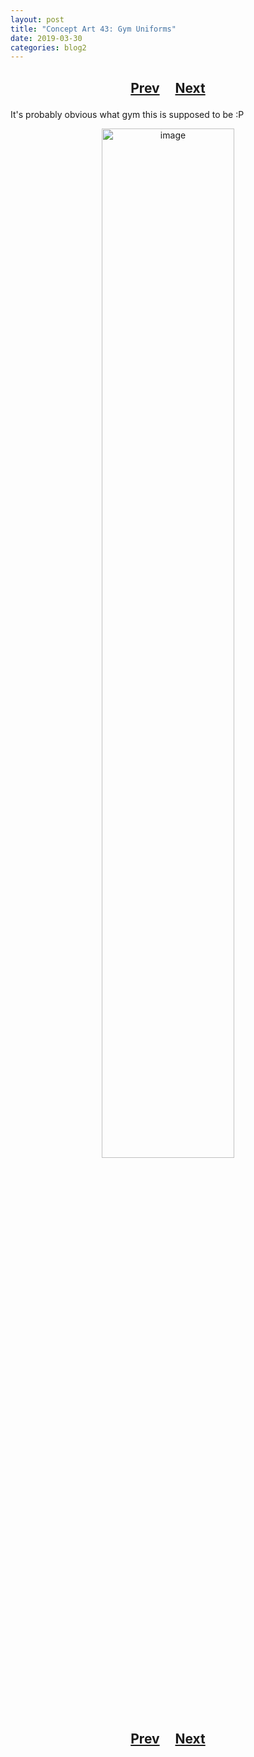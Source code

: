 ```yaml
---
layout: post
title: "Concept Art 43: Gym Uniforms"
date: 2019-03-30
categories: blog2
---
```


<h2>
  <p style="text-align:center;">
    <a href="/wingsofthechorus/archive/2019/03/25/conceptart42">Prev</a>
    &nbsp;&nbsp;&nbsp;
    <a href="/wingsofthechorus/archive/2019/04/03/conceptart44">Next</a>
  </p>
</h2>

It's probably obvious what gym this is supposed to be :P

<p style="text-align:center;">
  <img src="/wingsofthechorus/images/conceptart/ca43.png" width="65%" alt="image"/>
</p>

<h2>
  <p style="text-align:center;">
    <a href="/wingsofthechorus/archive/2019/03/25/conceptart42">Prev</a>
    &nbsp;&nbsp;&nbsp;
    <a href="/wingsofthechorus/archive/2019/04/03/conceptart44">Next</a>
  </p>
</h2>
